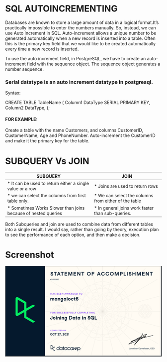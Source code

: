 # SQL AUTOINCREMENTING
Databases are known to store a large amount of data in a logical format.It’s practically impossible to enter the numbers manually. So, instead, we can use Auto Increment in SQL. Auto-increment allows a unique number to be generated automatically when a new record is inserted into a table. Often this is the primary key field that we would like to be created automatically every time a new record is inserted.

To use the auto increment field, in PostgreSQL, we have to create an auto-increment field with the sequence object. The sequence object generates a number sequence.
### Serial datatype is an auto increment datatype in postgresql.
Syntax:

CREATE TABLE TableName (
Column1 DataType  SERIAL PRIMARY KEY,
Column2 DataType, 
);
#### FOR EXAMPLE:
Create a table with the name Customers, and columns CustomerID, CustomerName, Age and PhoneNumber. Auto-increment the CustomerID and make it the primary key for the table.

# SUBQUERY Vs JOIN

|                         SUBQUERY                                      |                       JOIN                          |                                                    
| -------------                                                         |                   -------------                     |
| * It can be used to return either a single value or a row             | * Joins are used to return rows                     |
| * we can select the columns from first table only.                    | * We can select the columns from either of the table|
| * Sometimes Works Slower than joins because of nested queries         | * In general joins work faster than sub-queries.    |   


Both Subqueries and join are used to combine data from different tables into a single result. I would say, rather than going by theory, execution plan to see the performance of each option, and then make a decision.











# Screenshot

![](Screenshotjoiningdata.png)
